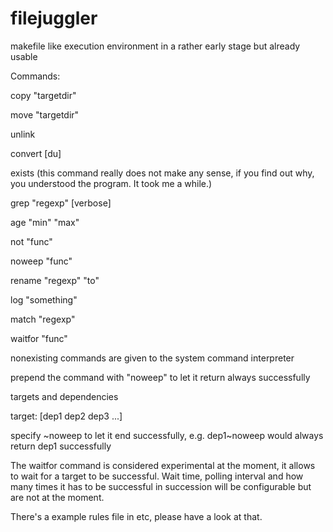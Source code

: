 # filejuggler

makefile like execution environment in a rather early stage but already usable

Commands:

copy "targetdir" 

move "targetdir" 

unlink 

convert [du]

exists (this command really does not make any sense, if you find out why, you understood the program. It took me a while.)

grep "regexp" [verbose]

age "min" "max"

not "func"

noweep "func"

rename "regexp" "to"

log "something"

match "regexp"

waitfor "func"


nonexisting commands are given to the system command interpreter

prepend the command with "noweep" to let it return always successfully

targets and dependencies

target: [dep1 dep2 dep3 ...]

specify \~noweep to let it end successfully, e.g. dep1\~noweep would always return dep1 successfully

The waitfor command is considered experimental at the moment, it allows to wait for a target to be successful. Wait time, polling interval and how many times it has to be successful in succession will be configurable but are not at the moment.

There's a example rules file in etc, please have a look at that.
